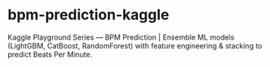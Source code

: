 # bpm-prediction-kaggle
 Kaggle Playground Series — BPM Prediction | Ensemble ML models (LightGBM, CatBoost, RandomForest) with feature engineering &amp; stacking to predict Beats Per Minute.

